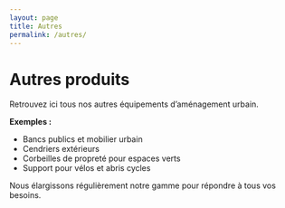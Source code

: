 ```yaml
---
layout: page
title: Autres
permalink: /autres/
---
```


# Autres produits

Retrouvez ici tous nos autres équipements d’aménagement urbain.

**Exemples :**
- Bancs publics et mobilier urbain
- Cendriers extérieurs
- Corbeilles de propreté pour espaces verts
- Support pour vélos et abris cycles

Nous élargissons régulièrement notre gamme pour répondre à tous vos besoins.
